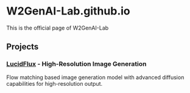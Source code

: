 # W2GenAI-Lab.github.io

This is the official page of W2GenAI-Lab

## Projects

### [LucidFlux](/LucidFlux/) - High-Resolution Image Generation
Flow matching based image generation model with advanced diffusion capabilities for high-resolution output.